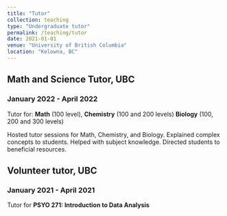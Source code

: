 ```yaml
---
title: "Tutor"
collection: teaching
type: "Undergraduate tutor"
permalink: /teaching/tutor
date: 2021-01-01
venue: "University of British Columbia"
location: "Kelowna, BC"
---
```


## Math and Science Tutor, UBC
### January 2022 - April 2022
Tutor for:
**Math** (100 level), 
**Chemistry** (100 and 200 levels) 
**Biology** (100, 200 and 300 levels)

Hosted tutor sessions for Math, Chemistry, and Biology. Explained complex concepts to students. Helped with subject knowledge. Directed students to beneficial resources.

## Volunteer tutor, UBC
### January 2021 - April 2021
Tutor for **PSYO 271: Introduction to Data Analysis**
